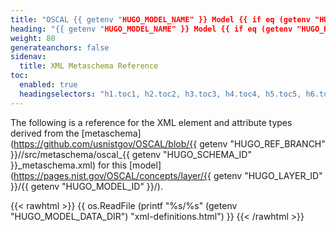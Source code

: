 ```yaml
---
title: "OSCAL {{ getenv "HUGO_MODEL_NAME" }} Model {{ if eq (getenv "HUGO_REF_VERSION") "develop" }}Development Snapshot{{ else }}v{{ getenv "HUGO_REF_VERSION" }}{{ end }} XML Format Metaschema Reference"
heading: "{{ getenv "HUGO_MODEL_NAME" }} Model {{ if eq (getenv "HUGO_REF_VERSION") "develop" }}Development Snapshot{{ else }}v{{ getenv "HUGO_REF_VERSION" }}{{ end }} XML Metaschema Reference"
weight: 80
generateanchors: false
sidenav:
  title: XML Metaschema Reference
toc:
  enabled: true
  headingselectors: "h1.toc1, h2.toc2, h3.toc3, h4.toc4, h5.toc5, h6.toc6"
---
```


The following is a reference for the XML element and attribute types derived from the [metaschema](https://github.com/usnistgov/OSCAL/blob/{{ getenv "HUGO_REF_BRANCH" }}//src/metaschema/oscal_{{ getenv "HUGO_SCHEMA_ID" }}_metaschema.xml) for this [model](https://pages.nist.gov/OSCAL/concepts/layer/{{ getenv "HUGO_LAYER_ID" }}/{{ getenv "HUGO_MODEL_ID" }}/).

{{< rawhtml >}}
{{ os.ReadFile (printf "%s/%s" (getenv "HUGO_MODEL_DATA_DIR") "xml-definitions.html") }}
{{< /rawhtml >}}